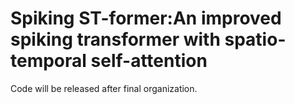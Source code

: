 # Spiking ST-former:An improved spiking transformer with spatio-temporal self-attention
Code will be released after final organization.
